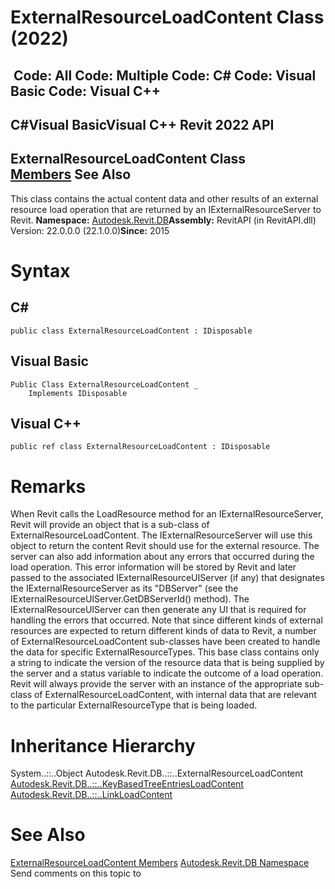 # ExternalResourceLoadContent Class (2022)

﻿
 Code: All Code: Multiple Code: C# Code: Visual Basic Code: Visual C++   
---  
C#Visual BasicVisual C++
Revit 2022 API  
---  
ExternalResourceLoadContent Class  
[Members](5c4c28c7-0e4a-0595-cb36-177a791069ab.md "ExternalResourceLoadContent Members") See Also  
---  
This class contains the actual content data and other results of an external resource load operation that are returned by an IExternalResourceServer to Revit. 
**Namespace:** [Autodesk.Revit.DB](87546ba7-461b-c646-cbb1-2cb8f5bff8b2.md "Autodesk.Revit.DB Namespace")**Assembly:** RevitAPI (in RevitAPI.dll) Version: 22.0.0.0 (22.1.0.0)**Since:** 2015 
# Syntax
C#  
---  
```text
public class ExternalResourceLoadContent : IDisposable
```
  
Visual Basic  
---  
```text
Public Class ExternalResourceLoadContent _
	Implements IDisposable
```
  
Visual C++  
---  
```text
public ref class ExternalResourceLoadContent : IDisposable
```
  
# Remarks
When Revit calls the LoadResource method for an IExternalResourceServer, Revit will provide an object that is a sub-class of ExternalResourceLoadContent. The IExternalResourceServer will use this object to return the content Revit should use for the external resource. The server can also add information about any errors that occurred during the load operation. This error information will be stored by Revit and later passed to the associated IExternalResourceUIServer (if any) that designates the IExternalResourceServer as its "DBServer" (see the IExternalResourceUIServer.GetDBServerId() method). The IExternalResourceUIServer can then generate any UI that is required for handling the errors that occurred.
Note that since different kinds of external resources are expected to return different kinds of data to Revit, a number of ExternalResourceLoadContent sub-classes have been created to handle the data for specific ExternalResourceTypes. This base class contains only a string to indicate the version of the resource data that is being supplied by the server and a status variable to indicate the outcome of a load operation. Revit will always provide the server with an instance of the appropriate sub-class of ExternalResourceLoadContent, with internal data that are relevant to the particular ExternalResourceType that is being loaded.
# Inheritance Hierarchy
System..::..Object Autodesk.Revit.DB..::..ExternalResourceLoadContent [Autodesk.Revit.DB..::..KeyBasedTreeEntriesLoadContent](c612ce53-9774-8d74-28fc-5918c6491576.md "KeyBasedTreeEntriesLoadContent Class") [Autodesk.Revit.DB..::..LinkLoadContent](72ac893d-d76a-2606-6bab-3d180b552610.md "LinkLoadContent Class")
# See Also
[ExternalResourceLoadContent Members](5c4c28c7-0e4a-0595-cb36-177a791069ab.md "ExternalResourceLoadContent Members")
[Autodesk.Revit.DB Namespace](87546ba7-461b-c646-cbb1-2cb8f5bff8b2.md "Autodesk.Revit.DB Namespace")
Send comments on this topic to 